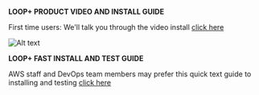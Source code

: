 **LOOP+ PRODUCT VIDEO AND INSTALL GUIDE**

First time users: We'll talk you through the video install [click here](https://www.youtube.com/watch?v=mFoOnipn5QQ)

![Alt text](https://fogbank-reporting-version-release.s3.us-east-1.amazonaws.com/Logo.png)

**LOOP+ FAST INSTALL AND TEST GUIDE**

AWS staff and DevOps team members may prefer this quick text guide to installing and testing
[click here](https://github.com/the-serverless-zone/Loop-plus/blob/main/Loop%2Bquick-install-guide.md)

